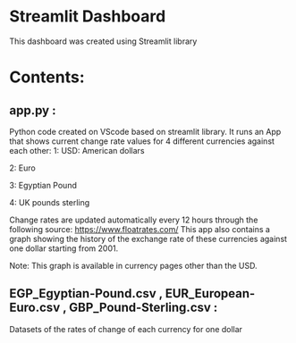 # Streamlit Dashboard 
This dashboard was created using Streamlit library 

# Contents:
## app.py : 
Python code created on VScode  based on streamlit library.
It runs an App that shows current change rate values for 4 different currencies against each other:
1: USD: American dollars

2: Euro

3: Egyptian Pound

4: UK pounds sterling

Change rates are updated automatically every 12 hours through the following source: https://www.floatrates.com/
This app also contains a graph showing the history of the exchange rate of these currencies against one dollar starting from 2001.

Note: This graph is available in currency pages other than the USD.

## EGP_Egyptian-Pound.csv , EUR_European-Euro.csv , GBP_Pound-Sterling.csv : 

Datasets of the rates of change of each currency for one dollar

